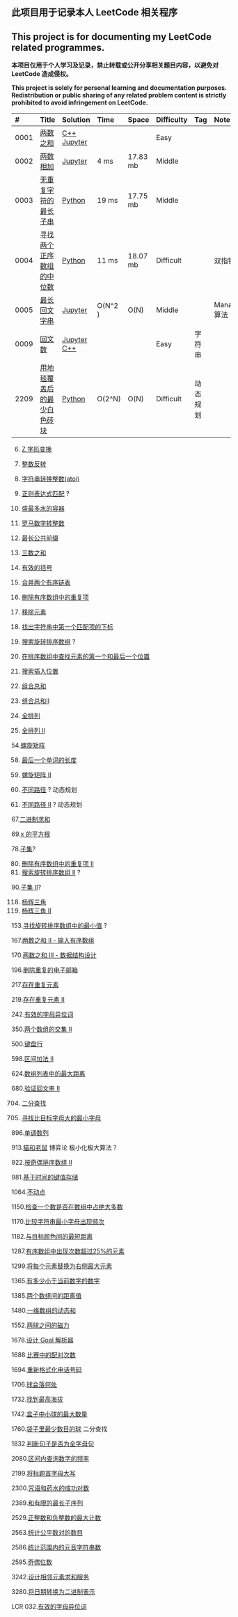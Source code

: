 ## 此项目用于记录本人 LeetCode 相关程序

## This project is for documenting my LeetCode related programmes.

**本项目仅用于个人学习及记录，禁止转载或公开分享相关题目内容，以避免对 LeetCode 造成侵权。**

**This project is solely for personal learning and documentation purposes. Redistribution or public sharing of any related problem content is strictly prohibited to avoid infringement on LeetCode.**

| #    | Title                                | Solution                                                  | Time    | Space    | Difficulty | Tag  | Note        |
|:-----|:-------------------------------------|:----------------------------------------------------------|:--------|:---------|:-----------|:-----|:------------|
| 0001 | [两数之和](Code/0001)                    | [C++](Code/0001/0001.cpp) [Jupyter](Code/0001/0001.ipynb) |         |          | Easy       |      |             |
| 0002 | [两数相加](Code/0002)                    | [Jupyter](Code/0002/0002.ipynb)                           | 4 ms    | 17.83 mb | Middle     |      |             |
| 0003 | [无重复字符的最长子串](Code/0003/README.md)    | [Python](Code/0003/0003.py)                               | 19 ms   | 17.75 mb | Middle     |      |             |
| 0004 | [寻找两个正序数组的中位数](Code/0004/README.md)  | [Python](Code/0004/0004.py)                               | 11 ms   | 18.07 mb | Difficult  |      | 双指针         |
| 0005 | [最长回文字串](Code/0005)                  | [Jupyter](Code/0005.ipynb)                                | O(N^2 ) | O(N)     | Middle     |      | Manacher 算法 |
| 0009 | [回文数](Code/0009)                     | [Jupyter](Code/0009/0009.ipynb) [C++](Code/0009/0009.cpp) |         |          | Easy       | 字符串  |             |
| 2209 | [用地毯覆盖后的最少白色砖块](Code/2209/README.md) | [Python](Code/2209/2209.py)                               | O(2^N)  | O(N)     | Difficult  | 动态规划 |             |



6. [Z 字形变换](Code/0006.ipynb)
7. [整数反转](Code/0007.ipynb)
8. [字符串转换整数(atoi)](Code/0008.ipynb)



10. [正则表达式匹配](Code/0010) ?
11. [盛最多水的容器](Code/0011.ipynb)


13. [罗马数字转整数](Code/0013.ipynb)
14. [最长公共前缀](Code/0014.ipynb)
15. [三数之和](Code/0015)


20. [有效的括号](Code/0020.ipynb)
21. [合并两个有序链表](Code/0021.ipynb)


26. [删除有序数组中的重复项](Code/0026.ipynb)
27. [移除元素](Code/0027.ipynb)
28. [找出字符串中第一个匹配项的下标](Code/0028.ipynb)


33. [搜索旋转排序数组](Code/0033.ipynb) ?
34. [在排序数组中查找元素的第一个和最后一个位置](Code/0034)
35. [搜索插入位置](Code/0035)


39. [组合总和](Code/0039.ipynb)
40. [组合总和II](Code/0040.ipynb)


46. [全排列](Code/0046.ipynb)
47. [全排列 II](Code/0047.ipynb)


54.[螺旋矩阵](Code/0054.ipynb)


58. [最后一个单词的长度](Code/0058.ipynb)
59. [螺旋矩阵 II](Code/0059.ipynb)


62. [不同路径](Code/0062.ipynb) ? 动态规划
63. [不同路径 II](Code/0063.ipynb) ? 动态规划


67.[二进制求和](Code/0067)


69.[x 的平方根](Code/0069)


78.[子集](Code/0078.ipynb)?


80. [删除有序数组中的重复项 II](Code/0080.ipynb)
81. [搜索旋转排序数组 II](Code/0081.ipynb) ?


90.[子集 II](Code/0090.ipynb)?


118. [杨辉三角](Code/0118.ipynb)
119. [杨辉三角 II](Code/0119.ipynb)


153.[寻找旋转排序数组中的最小值](Code/0153.ipynb) ?

167.[两数之和 II - 输入有序数组](Code/0167)

170.[两数之和 III - 数据结构设计](Code/0170)

196.[删除重复的电子邮箱](Code/0196.ipynb)

217.[存在重复元素](Code/0217.ipynb)

219.[存在重复元素 II](Code/0219.ipynb)

242.[有效的字母异位词](Code/0242.ipynb)

350.[两个数组的交集 II](Code/0350.ipynb)

500.[键盘行](Code/0500.ipynb)

598.[区间加法 II](Code/0598.ipynb)

624.[数组列表中的最大距离](Code/0624)

680.[验证回文串 II](Code/0680.ipynb)

704. [二分查找](Code/0704)


744. [寻找比目标字母大的最小字母](Code/0744)

896.[单调数列](Code/0896.ipynb)

913.[猫和老鼠](Code/0913.ipynb) 博弈论 极小化极大算法？

922.[按奇偶排序数组 II](Code/0922.ipynb)

981.[基于时间的键值存储](Code/0981)

1064.[不动点](Code/1064)

1150.[检查一个数是否在数组中占绝大多数](Code/1150)

1170.[比较字符串最小字母出现频次](Code/1170)

1182.[与目标颜色间的最短距离](Code/1182)

1287.[有序数组中出现次数超过25%的元素](Code/1287)

1299.[将每个元素替换为右侧最大元素](Code/1299)

1365.[有多少小于当前数字的数字](Code/1365)

1385.[两个数组间的距离值](Code/1385)

1480.[一维数组的动态和](Code/1480)

1552.[两球之间的磁力](Code/1552)

1678.[设计 Goal 解析器](Code/1678.ipynb)

1688.[比赛中的配对次数](Code/1688.ipynb)

1694.[重新格式化电话号码](Code/1694.ipynb)

1706.[球会落何处](Code/1706)

1732.[找到最高海拔](Code/1732)

1742.[盒子中小球的最大数量](Code/1742)

1760.[袋子里最少数目的球](Code/1760) 二分查找

1832.[判断句子是否为全字母句](Code/1832.ipynb)

2080.[区间内查询数字的频率](Code/2080)

2199.[将标题首字母大写](Code/2199.ipynb)

2300.[咒语和药水的成功对数](Code/2300)

2389.[和有限的最长子序列](Code/2389)

2529.[正整数和负整数的最大计数](Code/2529)

2563.[统计公平数对的数目](Code/2563)

2586.[统计范围内的元音字符串数](Code/2586.ipynb)

2595.[奇偶位数](Code/2595)

3242.[设计相邻元素求和服务](Code/3242)

3280.[将日期转换为二进制表示](Code/3280.ipynb)

LCR 032.[有效的字母异位词](Code/LCR_032.ipynb)